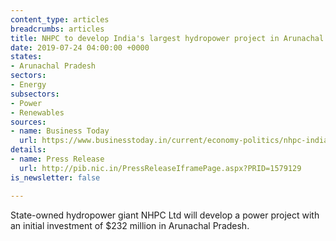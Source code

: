 ```yaml
---
content_type: articles
breadcrumbs: articles
title: NHPC to develop India's largest hydropower project in Arunachal Pradesh
date: 2019-07-24 04:00:00 +0000
states:
- Arunachal Pradesh
sectors:
- Energy
subsectors:
- Power
- Renewables
sources:
- name: Business Today
  url: https://www.businesstoday.in/current/economy-politics/nhpc-indias-largest-hydropower-project-arunachal-pradesh-cabinet-approval-dibang-power-project/story/365882.html
details:
- name: Press Release
  url: http://pib.nic.in/PressReleaseIframePage.aspx?PRID=1579129
is_newsletter: false

---
```

State-owned hydropower giant NHPC Ltd will develop a power project with an initial investment of $232 million in Arunachal Pradesh.
